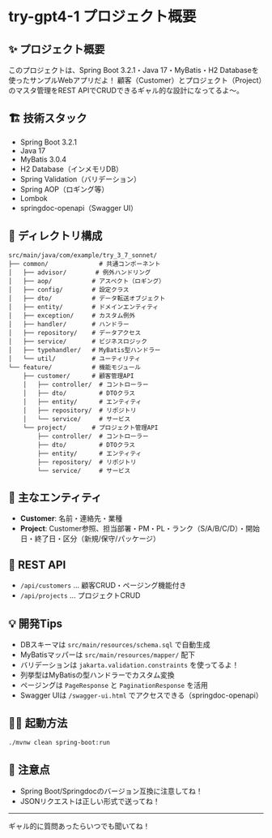 # try-gpt4-1 プロジェクト概要

## ✨ プロジェクト概要

このプロジェクトは、Spring Boot 3.2.1・Java 17・MyBatis・H2 Databaseを使ったサンプルWebアプリだよ！
顧客（Customer）とプロジェクト（Project）のマスタ管理をREST APIでCRUDできるギャル的な設計になってるよ〜。

## 🏗️ 技術スタック
- Spring Boot 3.2.1
- Java 17
- MyBatis 3.0.4
- H2 Database（インメモリDB）
- Spring Validation（バリデーション）
- Spring AOP（ロギング等）
- Lombok
- springdoc-openapi（Swagger UI）

## 📁 ディレクトリ構成
```
src/main/java/com/example/try_3_7_sonnet/
├── common/              # 共通コンポーネント
│   ├── advisor/        # 例外ハンドリング
│   ├── aop/           # アスペクト（ロギング）
│   ├── config/        # 設定クラス
│   ├── dto/           # データ転送オブジェクト
│   ├── entity/        # ドメインエンティティ
│   ├── exception/     # カスタム例外
│   ├── handler/       # ハンドラー
│   ├── repository/    # データアクセス
│   ├── service/       # ビジネスロジック
│   ├── typehandler/   # MyBatis型ハンドラー
│   └── util/          # ユーティリティ
└── feature/           # 機能モジュール
    ├── customer/      # 顧客管理API
    │   ├── controller/  # コントローラー
    │   ├── dto/         # DTOクラス
    │   ├── entity/      # エンティティ
    │   ├── repository/  # リポジトリ
    │   └── service/     # サービス
    └── project/       # プロジェクト管理API
        ├── controller/  # コントローラー
        ├── dto/         # DTOクラス
        ├── entity/      # エンティティ
        ├── repository/  # リポジトリ
        └── service/     # サービス
```

## 📝 主なエンティティ
- **Customer**: 名前・連絡先・業種
- **Project**: Customer参照、担当部署・PM・PL・ランク（S/A/B/C/D）・開始日・終了日・区分（新規/保守/パッケージ）

## 🚀 REST API
- `/api/customers` ... 顧客CRUD・ページング機能付き
- `/api/projects` ... プロジェクトCRUD

## 💡 開発Tips
- DBスキーマは `src/main/resources/schema.sql` で自動生成
- MyBatisマッパーは `src/main/resources/mapper/` 配下
- バリデーションは `jakarta.validation.constraints` を使ってるよ！
- 列挙型はMyBatisの型ハンドラーでカスタム変換
- ページングは `PageResponse` と `PaginationResponse` を活用
- Swagger UIは `/swagger-ui.html` でアクセスできる（springdoc-openapi）

## 🏃‍♀️ 起動方法
```bash
./mvnw clean spring-boot:run
```

## 🦋 注意点
- Spring Boot/Springdocのバージョン互換に注意してね！
- JSONリクエストは正しい形式で送ってね！

---
ギャル的に質問あったらいつでも聞いてね！

